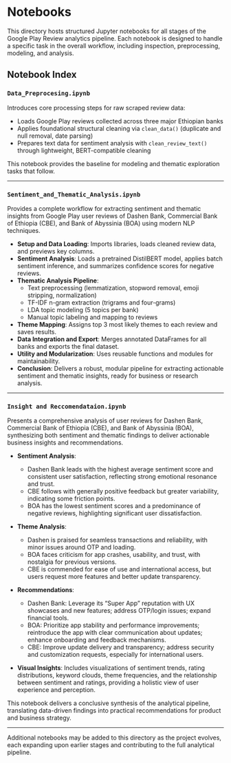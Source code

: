 # Notebooks

This directory hosts structured Jupyter notebooks for all stages of the Google Play Review analytics pipeline. Each notebook is designed to handle a specific task in the overall workflow, including inspection, preprocessing, modeling, and analysis.

## Notebook Index

### `Data_Preprocesing.ipynb`
Introduces core processing steps for raw scraped review data:
- Loads Google Play reviews collected across three major Ethiopian banks
- Applies foundational structural cleaning via `clean_data()` (duplicate and null removal, date parsing)
- Prepares text data for sentiment analysis with `clean_review_text()` through lightweight, BERT-compatible cleaning

This notebook provides the baseline for modeling and thematic exploration tasks that follow.

---

### `Sentiment_and_Thematic_Analysis.ipynb`
Provides a complete workflow for extracting sentiment and thematic insights from Google Play user reviews of Dashen Bank, Commercial Bank of Ethiopia (CBE), and Bank of Abyssinia (BOA) using modern NLP techniques.

- **Setup and Data Loading**: Imports libraries, loads cleaned review data, and previews key columns.
- **Sentiment Analysis**: Loads a pretrained DistilBERT model, applies batch sentiment inference, and summarizes confidence scores for negative reviews.
- **Thematic Analysis Pipeline**:
  - Text preprocessing (lemmatization, stopword removal, emoji stripping, normalization)
  - TF-IDF n-gram extraction (trigrams and four-grams)
  - LDA topic modeling (5 topics per bank)
  - Manual topic labeling and mapping to reviews
- **Theme Mapping**: Assigns top 3 most likely themes to each review and saves results.
- **Data Integration and Export**: Merges annotated DataFrames for all banks and exports the final dataset.
- **Utility and Modularization**: Uses reusable functions and modules for maintainability.
- **Conclusion**: Delivers a robust, modular pipeline for extracting actionable sentiment and thematic insights, ready for business or research analysis.

---

### `Insight and Reccomendataion.ipynb`
Presents a comprehensive analysis of user reviews for Dashen Bank, Commercial Bank of Ethiopia (CBE), and Bank of Abyssinia (BOA), synthesizing both sentiment and thematic findings to deliver actionable business insights and recommendations.

- **Sentiment Analysis**:
  - Dashen Bank leads with the highest average sentiment score and consistent user satisfaction, reflecting strong emotional resonance and trust.
  - CBE follows with generally positive feedback but greater variability, indicating some friction points.
  - BOA has the lowest sentiment scores and a predominance of negative reviews, highlighting significant user dissatisfaction.

- **Theme Analysis**:
  - Dashen is praised for seamless transactions and reliability, with minor issues around OTP and loading.
  - BOA faces criticism for app crashes, usability, and trust, with nostalgia for previous versions.
  - CBE is commended for ease of use and international access, but users request more features and better update transparency.

- **Recommendations**:
  - Dashen Bank: Leverage its “Super App” reputation with UX showcases and new features; address OTP/login issues; expand financial tools.
  - BOA: Prioritize app stability and performance improvements; reintroduce the app with clear communication about updates; enhance onboarding and feedback mechanisms.
  - CBE: Improve update delivery and transparency; address security and customization requests, especially for international users.

- **Visual Insights**: Includes visualizations of sentiment trends, rating distributions, keyword clouds, theme frequencies, and the relationship between sentiment and ratings, providing a holistic view of user experience and perception.

This notebook delivers a conclusive synthesis of the analytical pipeline, translating data-driven findings into practical recommendations for product and business strategy.

---

Additional notebooks may be added to this directory as the project evolves, each expanding upon earlier stages and contributing to the full analytical pipeline.